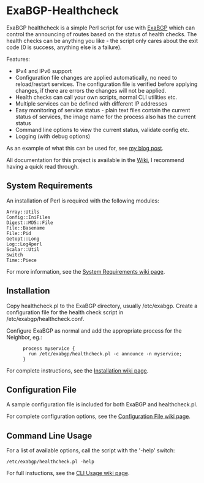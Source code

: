 # ExaBGP-Healthcheck
ExaBGP healthcheck is a simple Perl script for use with [ExaBGP] which can control the announcing of routes based on the status of health checks. The health checks can be anything you like - the script only cares about the exit code (0 is success, anything else is a failure).

Features:
* IPv4 and IPv6 support
* Configuration file changes are applied automatically, no need to reload/restart services. The configuration file is verified before applying changes, if there are errors the changes will not be applied.
* Health checks can call your own scripts, normal CLI utilities etc.
* Multiple services can be defined with different IP addresses
* Easy monitoring of service status - plain text files contain the current status of services, the image name for the process also has the current status
* Command line options to view the current status, validate config etc.
* Logging (with debug options)

As an example of what this can be used for, see [my blog post].

All documentation for this project is available in the [Wiki], I recommend having a quick read through.

## System Requirements
An installation of Perl is required with the following modules:
```
Array::Utils
Config::IniFiles
Digest::MD5::File
File::Basename
File::Pid
Getopt::Long
Log::Log4perl
Scalar::Util
Switch
Time::Piece
```

For more information, see the [System Requirements wiki page].

## Installation
Copy healthcheck.pl to the ExaBGP directory, usually /etc/exabgp. Create a configuration file for the health check script in /etc/exabgp/healthcheck.conf.

Configure ExaBGP as normal and add the appropriate process for the Neighbor, eg.:
```
      process myservice {
        run /etc/exabgp/healthcheck.pl -c announce -n myservice;
      }
```

For complete instructions, see the [Installation wiki page].

## Configuration File
A sample configuration file is included for both ExaBGP and healthcheck.pl.

For complete configuration options, see the [Configuration File wiki page].

## Command Line Usage
For a list of available options, call the script with the '-help' switch:
```
/etc/exabgp/healthcheck.pl -help
```

For full instuctions, see the [CLI Usage wiki page].

[//]: # (Links to other sites/projects)

  [ExaBGP]: <https://github.com/Exa-Networks/exabgp>
  [my blog post]: <https://sysadminblog.net/2016/04/exabgp-bgp-routing-health-checks/>
  [Wiki]: <https://github.com/shthead/exabgp-healthcheck/wiki/>
  [System Requirements wiki page]: <https://github.com/shthead/exabgp-healthcheck/wiki/System-Requirements>
  [Installation wiki page]: <https://github.com/shthead/exabgp-healthcheck/wiki/Installation>
  [quick start page]: <https://github.com/shthead/exabgp-healthcheck/wiki/Quick-Start>
  [Configuration File wiki page]: <https://github.com/shthead/exabgp-healthcheck/wiki/Configuration-File>
  [CLI Usage wiki page]: <https://github.com/shthead/exabgp-healthcheck/wiki/CLI-Usage>
